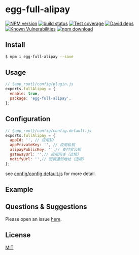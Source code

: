 # egg-full-alipay

[![NPM version][npm-image]][npm-url]
[![build status][travis-image]][travis-url]
[![Test coverage][codecov-image]][codecov-url]
[![David deps][david-image]][david-url]
[![Known Vulnerabilities][snyk-image]][snyk-url]
[![npm download][download-image]][download-url]

[npm-image]: https://img.shields.io/npm/v/egg-full-alipay.svg?style=flat-square
[npm-url]: https://npmjs.org/package/egg-full-alipay
[travis-image]: https://img.shields.io/travis/eggjs/egg-full-alipay.svg?style=flat-square
[travis-url]: https://travis-ci.org/eggjs/egg-full-alipay
[codecov-image]: https://img.shields.io/codecov/c/github/eggjs/egg-full-alipay.svg?style=flat-square
[codecov-url]: https://codecov.io/github/eggjs/egg-full-alipay?branch=master
[david-image]: https://img.shields.io/david/eggjs/egg-full-alipay.svg?style=flat-square
[david-url]: https://david-dm.org/eggjs/egg-full-alipay
[snyk-image]: https://snyk.io/test/npm/egg-full-alipay/badge.svg?style=flat-square
[snyk-url]: https://snyk.io/test/npm/egg-full-alipay
[download-image]: https://img.shields.io/npm/dm/egg-full-alipay.svg?style=flat-square
[download-url]: https://npmjs.org/package/egg-full-alipay

<!--
Description here.
-->

## Install

```bash
$ npm i egg-full-alipay --save
```

## Usage

```js
// {app_root}/config/plugin.js
exports.fullAlipay = {
  enable: true,
  package: 'egg-full-alipay',
};
```

## Configuration

```js
// {app_root}/config/config.default.js
exports.fullAlipay = {
  appId: '', // 应用ID
  appPrivateKey: '', // 应用私钥
  alipayPublicKey: '',// 支付宝公钥
  gatewayUrl: '',// 应用网关（选填）
  notifyUrl: '',// 回调通知地址（选填）
};
```

see [config/config.default.js](config/config.default.js) for more detail.

## Example

<!-- example here -->

## Questions & Suggestions

Please open an issue [here](https://github.com/eggjs/egg/issues).

## License

[MIT](LICENSE)

